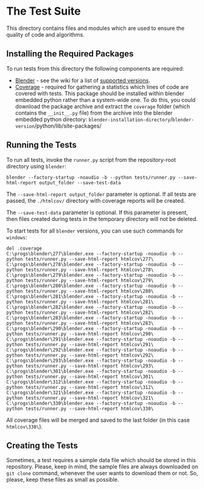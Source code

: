 # The Test Suite
This directory contains files and modules which are used to ensure the quality of code and algorithms.

## Installing the Required Packages
To run tests from this directory the following components are required:
- [Blender](http://www.blender.org/) - see the wiki for a list of [supported versions](https://github.com/PavelBlend/blender-xray/wiki#supported-blender-versions).
- [Coverage](https://pypi.python.org/pypi/coverage) - required for gathering a statistics which lines of code are covered with tests.
This package should be installed within blender embedded python rather than a system-wide one.
To do this, you could download the package archive and extract the `coverage` folder (which contains the `__init__.py` file) from the archive into the blender embedded python directory:
`blender-installation-directory`/`blender-version`/python/lib/site-packages/

## Running the Tests
To run all tests, invoke the `runner.py` script from the repository-root directory using `blender`:

```shell
blender --factory-startup -noaudio -b --python tests/runner.py --save-html-report output_folder --save-test-data
```
The `--save-html-report output_folder` parameter is optional. If all tests are passed, the `./htmlcov/` directory with coverage reports will be created.

The `--save-test-data` parameter is optional. If this parameter is present, then files created during tests in the temporary directory will not be deleted.

To start tests for all `blender` versions, you can use such commands for `windows`:

```shell
del .coverage
C:\progs\blender\277\blender.exe --factory-startup -noaudio -b --python tests/runner.py --save-html-report htmlcov\277\
C:\progs\blender\278\blender.exe --factory-startup -noaudio -b --python tests/runner.py --save-html-report htmlcov\278\
C:\progs\blender\279\blender.exe --factory-startup -noaudio -b --python tests/runner.py --save-html-report htmlcov\279\
C:\progs\blender\280\blender.exe --factory-startup -noaudio -b --python tests/runner.py --save-html-report htmlcov\280\
C:\progs\blender\281\blender.exe --factory-startup -noaudio -b --python tests/runner.py --save-html-report htmlcov\281\
C:\progs\blender\282\blender.exe --factory-startup -noaudio -b --python tests/runner.py --save-html-report htmlcov\282\
C:\progs\blender\283\blender.exe --factory-startup -noaudio -b --python tests/runner.py --save-html-report htmlcov\283\
C:\progs\blender\290\blender.exe --factory-startup -noaudio -b --python tests/runner.py --save-html-report htmlcov\290\
C:\progs\blender\291\blender.exe --factory-startup -noaudio -b --python tests/runner.py --save-html-report htmlcov\291\
C:\progs\blender\292\blender.exe --factory-startup -noaudio -b --python tests/runner.py --save-html-report htmlcov\292\
C:\progs\blender\293\blender.exe --factory-startup -noaudio -b --python tests/runner.py --save-html-report htmlcov\293\
C:\progs\blender\301\blender.exe --factory-startup -noaudio -b --python tests/runner.py --save-html-report htmlcov\301\
C:\progs\blender\312\blender.exe --factory-startup -noaudio -b --python tests/runner.py --save-html-report htmlcov\312\
C:\progs\blender\321\blender.exe --factory-startup -noaudio -b --python tests/runner.py --save-html-report htmlcov\321\
C:\progs\blender\330\blender.exe --factory-startup -noaudio -b --python tests/runner.py --save-html-report htmlcov\330\
```

All coverage files will be merged and saved to the last folder (in this case `htmlcov\330\`).


## Creating the Tests
Sometimes, a test requires a sample data file which should be stored in this repository.
Please, keep in mind, the sample files are always downloaded on `git clone` command, whenever the user wants to download them or not.
So, please, keep these files as small as possible.
